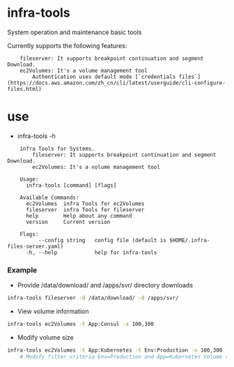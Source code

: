 # infra-tools

System operation and maintenance basic tools

Currently supports the following features:
```
    fileserver: It supports breakpoint continuation and segment Download.
    ec2Volumes: It's a volume management tool
        Authentication uses default mode [`credentials files`](https://docs.aws.amazon.com/zh_cn/cli/latest/userguide/cli-configure-files.html)
```


# use

- infra-tools -h
```
    infra Tools for Systems.
        fileserver: It supports breakpoint continuation and segment Download.
        ec2Volumes: It's a volume management tool
    
    Usage:
      infra-tools [command] [flags]
    
    Available Commands:
      ec2Volumes  infra Tools for ec2Volumes
      fileserver  infra Tools for fileserver
      help        Help about any command
      version     Current version
    
    Flags:
          --config string   config file (default is $HOME/.infra-files-server.yaml)
      -h, --help            help for infra-tools
```


### Example
- Provide /data/download/ and /apps/svr/ directory downloads
```bash
infra-tools fileserver -d /data/download/ -d /apps/svr/
```

- View volume information
```bash
infra-tools ec2Volumes -t App:Consul -s 100,300
```

- Modify volume size
```bash
infra-tools ec2Volumes -t App:Kubernetes -t Env:Production -s 100,300 -m --modify-size-add 50    
    # Modify filter criteria Env=Production and App=Kubernetes Volume size range is 100,300 Increase size 50G
```
